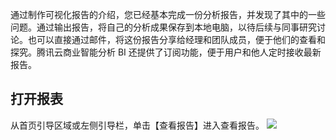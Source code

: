 通过制作可视化报告的介绍，您已经基本完成一份分析报告，并发现了其中的一些问题。通过输出报告，将自己的分析成果保存到本地电脑，以待后续与同事研究讨论。也可以直接通过邮件，将这份报告分享给经理和团队成员，便于他们的查看和探究。腾讯云商业智能分析 BI 还提供了订阅功能，便于用户和他人定时接收最新报告。

## 打开报表
从首页引导区域或左侧引导栏，单击【查看报告】进入查看报告。
![](https://main.qcloudimg.com/raw/797e97acd6a989625c1e4577175e2a6f.jpg)
